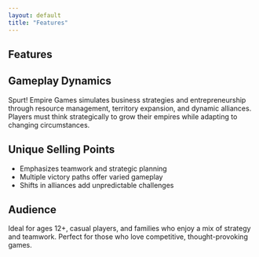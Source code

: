 ```yaml
---
layout: default
title: "Features"
---
```


<section class="game-features">
  <h1 class="title">Features</h1>

  <div class="gameplay-dynamics">
    <h2>Gameplay Dynamics</h2>
    <p>Spurt! Empire Games simulates business strategies and entrepreneurship through resource management, territory expansion, and dynamic alliances. Players must think strategically to grow their empires while adapting to changing circumstances.</p>
  </div>

  <div class="unique-selling-points">
    <h2>Unique Selling Points</h2>
    <ul>
      <li>Emphasizes teamwork and strategic planning</li>
      <li>Multiple victory paths offer varied gameplay</li>
      <li>Shifts in alliances add unpredictable challenges</li>
    </ul>
  </div>

  <div class="audience">
    <h2>Audience</h2>
    <p>Ideal for ages 12+, casual players, and families who enjoy a mix of strategy and teamwork. Perfect for those who love competitive, thought-provoking games.</p>
  </div>
</section>
